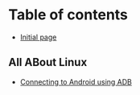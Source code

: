 # Table of contents

* [Initial page](README.md)

## All ABout Linux

* [Connecting to Android using ADB](all-about-linux/connecting-to-android-using-adb.md)

